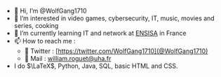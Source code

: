 - 👋 Hi, I’m @WolfGang1710
- 👀 I’m interested in video games, cybersecurity, IT, music, movies and series, cooking
- 🌱 I’m currently learning IT and network at [ENSISA](https://www.ensisa.uha.fr/) in France 
- 📫 How to reach me :
    - 🐤 Twitter : [https://twitter.com/WolfGang1710](@WolfGang1710)
    - 📧 Mail : [william.roguet@uha.fr](mailto:william.roguet@uha.fr)
- I do $\LaTeX$, Python, Java, SQL, basic HTML and CSS.

<!---
WolfGang1710/WolfGang1710 is a ✨ special ✨ repository because its `README.md` (this file) appears on your GitHub profile.
You can click the Preview link to take a look at your changes.
--->
